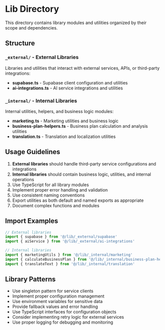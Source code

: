 # Lib Directory

This directory contains library modules and utilities organized by their scope and dependencies.

## Structure

### `_external/` - External Libraries
Libraries and utilities that interact with external services, APIs, or third-party integrations:
- **supabase.ts** - Supabase client configuration and utilities
- **ai-integrations.ts** - AI service integrations and utilities

### `_internal/` - Internal Libraries
Internal utilities, helpers, and business logic modules:
- **marketing.ts** - Marketing utilities and business logic
- **business-plan-helpers.ts** - Business plan calculation and analysis utilities
- **translation.ts** - Translation and localization utilities

## Usage Guidelines

1. **External libraries** should handle third-party service configurations and integrations
2. **Internal libraries** should contain business logic, utilities, and internal operations
3. Use TypeScript for all library modules
4. Implement proper error handling and validation
5. Use consistent naming conventions
6. Export utilities as both default and named exports as appropriate
7. Document complex functions and modules

## Import Examples

```typescript
// External libraries
import { supabase } from '@/lib/_external/supabase'
import { aiService } from '@/lib/_external/ai-integrations'

// Internal libraries
import { marketingUtils } from '@/lib/_internal/marketing'
import { calculateBusinessPlan } from '@/lib/_internal/business-plan-helpers'
import { translateText } from '@/lib/_internal/translation'
```

## Library Patterns

- Use singleton pattern for service clients
- Implement proper configuration management
- Use environment variables for sensitive data
- Provide fallback values and error handling
- Use TypeScript interfaces for configuration objects
- Consider implementing retry logic for external services
- Use proper logging for debugging and monitoring